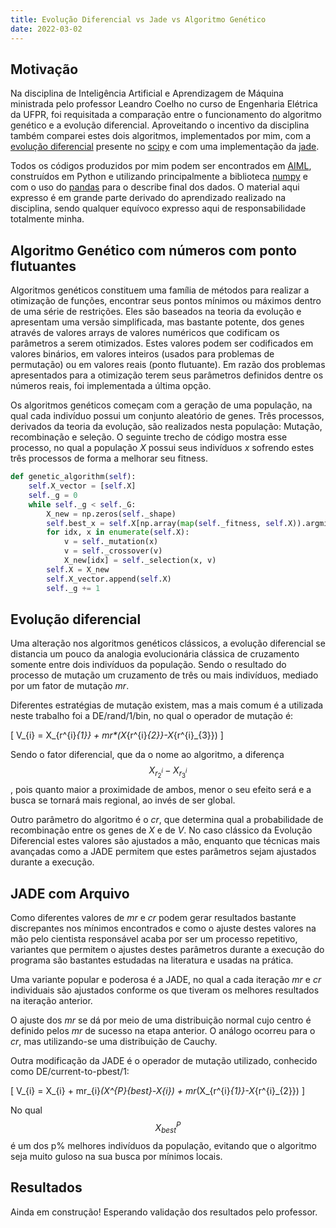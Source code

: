 ```yaml
---
title: Evolução Diferencial vs Jade vs Algoritmo Genético
date: 2022-03-02
---
```


## Motivação

Na disciplina de Inteligência Artificial e Aprendizagem de Máquina ministrada pelo professor Leandro Coelho no curso de Engenharia Elétrica da UFPR, foi requisitada a comparação entre o funcionamento do algoritmo genético e a evolução diferencial. Aproveitando o incentivo da disciplina também comparei estes dois algoritmos, implementados por mim, com a [evolução diferencial](https://link.springer.com/article/10.1023/A:1008202821328) presente no [scipy](https://docs.scipy.org/doc/scipy/reference/generated/scipy.optimize.differential_evolution.html) e com uma implementação da [jade](https://ieeexplore.ieee.org/document/5208221).

Todos os códigos produzidos por mim podem ser encontrados em [AIML](https://github.com/CaioMizerkowski/AIML), construídos em Python e utilizando principalmente a biblioteca [numpy](https://numpy.org/) e com o uso do [pandas](https://pandas.pydata.org/) para o describe final dos dados. O material aqui expresso é em grande parte derivado do aprendizado realizado na disciplina, sendo qualquer equívoco expresso aqui de responsabilidade totalmente minha.

## Algoritmo Genético com números com ponto flutuantes

Algoritmos genéticos constituem uma família de métodos para realizar a otimização de funções, encontrar seus pontos mínimos ou máximos dentro de uma série de restrições. Eles são baseados na teoria da evolução e apresentam uma versão simplificada, mas bastante potente, dos genes através de valores arrays de valores numéricos que codificam os parâmetros a serem otimizados. Estes valores podem ser codificados em valores binários, em valores inteiros (usados para problemas de permutação) ou em valores reais (ponto flutuante). Em razão dos problemas apresentados para a otimização terem seus parâmetros definidos dentre os números reais, foi implementada a última opção.

Os algoritmos genéticos começam com a geração de uma população, na qual cada indivíduo possui um conjunto aleatório de genes. Três processos, derivados da teoria da evolução, são realizados nesta população: Mutação, recombinação e seleção. O seguinte trecho de código mostra esse processo, no qual a população *X* possui seus indivíduos _x_ sofrendo estes três processos de forma a melhorar seu fitness.

```python
def genetic_algorithm(self):
    self.X_vector = [self.X]
    self._g = 0
    while self._g < self._G:
        X_new = np.zeros(self._shape)
        self.best_x = self.X[np.array(map(self._fitness, self.X)).argmin()]
        for idx, x in enumerate(self.X):
            v = self._mutation(x)
            v = self._crossover(v)
            X_new[idx] = self._selection(x, v)
        self.X = X_new
        self.X_vector.append(self.X)
        self._g += 1
```

## Evolução diferencial

Uma alteração nos algoritmos genéticos clássicos, a evolução diferencial se distancia um pouco da analogia evolucionária clássica de cruzamento somente entre dois indivíduos da população. Sendo o resultado do processo de mutação um cruzamento de três ou mais indivíduos, mediado por um fator de mutação _mr_.

Diferentes estratégias de mutação existem, mas a mais comum é a utilizada neste trabalho foi a DE/rand/1/bin, no qual o operador de mutação é:

\[ V_{i} = X_{r^{i}_{1}} + mr*(X_{r^{i}_{2}}-X_{r^{i}_{3}}) \]

Sendo o fator diferencial, que da o nome ao algoritmo, a diferença $$X_{r^{i}_{2}}-X_{r^{i}_{3}}$$, pois quanto maior a proximidade de ambos, menor o seu efeito será e a busca se tornará mais regional, ao invés de ser global.

Outro parâmetro do algoritmo é o _cr_, que determina qual a probabilidade de recombinação entre os genes de *X* e de *V*. No caso clássico da Evolução Diferencial estes valores são ajustados a mão, enquanto que técnicas mais avançadas como a JADE permitem que estes parâmetros sejam ajustados durante a execução.

 
## JADE com Arquivo
 
Como diferentes valores de _mr_ e _cr_ podem gerar resultados bastante discrepantes nos mínimos encontrados e como o ajuste destes valores na mão pelo cientista responsável acaba por ser um processo repetitivo, variantes que permitem o ajustes destes parâmetros durante a execução do programa são bastantes estudadas na literatura e usadas na prática.
 
Uma variante popular e poderosa é a JADE, no qual a cada iteração _mr_ e _cr_ individuais são ajustados conforme os que tiveram os melhores resultados na iteração anterior.
 
O ajuste dos _mr_ se dá por meio de uma distribuição normal cujo centro é definido pelos _mr_ de sucesso na etapa anterior. O análogo ocorreu para o _cr_, mas utilizando-se uma distribuição de Cauchy.
 
Outra modificação da JADE é o operador de mutação utilizado, conhecido como DE/current-to-pbest/1:
 
\[ V_{i} = X_{i} + mr_{i}*(X^{P}_{best}-X_{i}) + mr*(X_{r^{i}_{1}}-X_{r^{i}_{2}}) \]
 
No qual $$X^{P}_{best}$$ é um dos p% melhores indivíduos da população, evitando que o algoritmo seja muito guloso na sua busca por mínimos locais.
 
## Resultados
 
Ainda em construção! Esperando validação dos resultados pelo professor.
